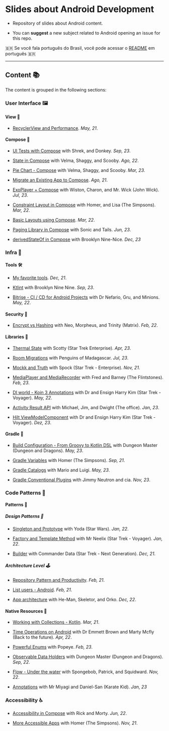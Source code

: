 # Slides about Android Development

- Repository of slides about Android content.

- You can **suggest** a new subject related to Android opening an issue for this repo.

 🇧🇷 Se você fala português do Brasil, você pode acessar o [README](README_pt-br.md) em português 🇧🇷

---

## Content 📚

The content is grouped in the following sections:

### User Interface 🖼️

#### View 🌟

- [RecyclerView and Performance](https://jamboard.google.com/d/1mjENz8hBH8C98u5Lz06GO4u1Ty13Mhr6MizVrr0WOEA/edit?usp=share_link). *May, 21*.

#### Compose 🤩

- [UI Tests with Compose](https://docs.google.com/presentation/d/14aWCAt0zquCZSQOotnayUIaQ8xXFnHO0SEhzFb_FipY/edit?usp=share_link) with Shrek, and Donkey. *Sep, 23*.

- [State in Compose](https://docs.google.com/presentation/d/1I0v9jJH3ubpS3RDosKA2IJQbhQAXZg9v1lPl4_pAr_Q/edit?usp=share_link) with Velma, Shaggy, and Scooby. *Ago, 22*.

- [Pie Chart - Compose](https://docs.google.com/presentation/d/13G8vpOUqeSwZLrFae0DeyfLucHZQRH9QqvZNOfcLwQM/edit?usp=share_link) with Velma, Shaggy, and Scooby. *Mar, 23*.

- [Migrate an Existing App to Compose](https://jamboard.google.com/d/1qj0Va2wpT2TtWoJVDlvtTtOeJ8oCSznaJ7CWdMmJaSQ/edit?usp=share_link). *Ago, 21*.

- [ExoPlayer + Compose](https://docs.google.com/presentation/d/12zpWhriXG4Y7y-SYsJYi2jmvs2PfOmw7uPbhjwWAexI/edit?usp=share_link) with Wiston, Charon, and Mr. Wick (John Wick). *Jul, 23*.

- [Constraint Layout in Compose](https://docs.google.com/presentation/d/1pjZgfBYtNLSI1d4kWWXnH3cayArsy_fLXB1kKcy6fWI/edit?usp=share_link) with Homer, and Lisa (The Simpsons). *Mar, 22*.

- [Basic Layouts using Compose](https://docs.google.com/presentation/d/1Lngv4uyb8SP5j6l1WfpSNK-896qapD1cRZi9HJZRmxw/edit?usp=share_link). *Mar, 22*.

- [Paging Library in Compose](https://docs.google.com/presentation/d/1X6s1qgUuse8sgCODfZv6sDJtJXmEWOB-xig80B_aXH0/edit?usp=share_link) with Sonic and Tails. *Jun, 23*.

- [derivedStateOf in Compose](https://docs.google.com/presentation/d/1tU9S8MuaOM9jxyo8ZVodlub6F7mQnt2-jpvtNB78-ME/edit?usp=sharing) with Brooklyn Nine-Nice. *Dec, 23*

### Infra 📐

#### Tools 🛠️

- [My favorite tools](https://docs.google.com/presentation/d/1TMbNXGi3pa2l3dtEhFClwJb1uCqSZxovFSAhSlp-FkY/edit?usp=share_link). *Dec, 21*.

- [Ktlint](https://docs.google.com/presentation/d/1-LU5la1Calc4u0ki8v8PLti54HtHM03S6-MPX3RyyQc/edit?usp=share_link) with Brooklyn Nine Nine. *Sep, 23*.

- [Bitrise - CI / CD for Android Projects](https://docs.google.com/presentation/d/1r7fbqPcwh5FFjLXlXPRRajNxf_HOkAevMUyhUFeEoOQ/edit?usp=share_link) with Dr Nefario, Gru, and Minions. *May, 22*.

#### Security 🔐

- [Encrypt vs Hashing](https://docs.google.com/presentation/d/18C7JpU7OPw0mkd_PhSB1g13jEDepdHcx0Z_EQpafv7Q/edit?usp=share_link) with Neo, Morpheus, and Trinity (Matrix). *Feb, 22*.

#### Libraries 📖

- [Thermal State](https://docs.google.com/presentation/d/1qV9Pmxm3jmz4v3_lQpMSYhzk4q7pXlOkQkl1eabSQvo/edit?usp=share_link) with Scotty (Star Trek Enterprise). *Apr, 23*.

- [Room Migrations](https://docs.google.com/presentation/d/1aik2CJ6bmvAkMDW4EqpopUyoswgEmf3q0EIoUv6yuWs/edit?usp=share_link) with Penguins of Madagascar. *Jul, 23*.

- [Mockk and Truth](https://docs.google.com/presentation/d/1HtE9Tu0FIxETz-a4ihVgAgsxFt9U8-OJe33MmxkFvvE/edit?usp=share_link) with Spock (Star Trek - Enterprise). *Nov, 21*.

- [MediaPlayer and MediaRecorder](https://docs.google.com/presentation/d/1IpUAeRg1NaRmvyr-NSW1jWe1dVfM1rjwmecINBe2xvA/edit?usp=share_link) with Fred and Barney (The Flintstones). *Feb, 23*.

- [DI world - Koin 3 Annotations](https://docs.google.com/presentation/d/1N42rWSxMnc1LX5gk17sJi1_NY-R7bNxAMcTY8_afr54/edit?usp=share_link) with Dr and Ensign Harry Kim (Star Trek - Voyager). *May, 22*.

- [Activity Result API](https://docs.google.com/presentation/d/1Q6nHSaJuat2NeeGGm71UyXG_TjidFZMrW6eh0ggz8E0/edit?usp=share_link) with Michael, Jim, and Dwight (The office). *Jan, 23*.

- [Hilt ViewModelComponent](https://docs.google.com/presentation/d/1_03YGpXuoYW-GUjrlgqNsGg7Pb_K1xDUaOx39lNzdMM/edit?usp=sharing) with Dr and Ensign Harry Kim (Star Trek - Voyager). *Dez, 23*.

#### Gradle 🐘

- [Build Configuration - From Groovy to Kotlin DSL](https://docs.google.com/presentation/d/1-JsNk0RaLG5py_Tvv11PVCyTrxs3XN-0i7jtlbw5G4U/edit?usp=share_link) with Dungeon Master (Dungeon and Dragons). *May, 23*.

- [Gradle Variables](https://docs.google.com/presentation/d/1tWFc_F4gPHUTKX7MXKGHcQ6b5chPRn7sVzYhnu2sIQE/edit?usp=share_link) with Homer (The Simpsons). *Sep, 21*.

- [Gradle Catalogs](https://docs.google.com/presentation/d/1yXN6_XYsbl60OsQV4FsE-vWKyHDhZfVcxPX4bkgD7sU/edit?usp=share_link) with Mario and Luigi. *May, 23*.

- [Gradle Conventional Plugins](https://docs.google.com/presentation/d/1hmRuo6SSu6WTIlo1yHd7c9iSAh26xDE6sjHsuLSeehY/edit?usp=sharing) with Jimmy Neutron and cia. *Nov, 23*.

### Code Patterns 📝

#### Patterns 🔗

##### Design Patterns 📏

- [Singleton and Prototype](https://docs.google.com/presentation/d/1fonULsnijGLmNH9_GKBwiTsbVIiiqEpMltYgQAvXiys/edit?usp=share_link) with Yoda (Star Wars). *Jan, 22*.

- [Factory and Template Method](https://docs.google.com/presentation/d/12JfbVVKEm6i5Z8DPp1xui6q_eF4TuCg9DsJXsGM2PvU/edit?usp=share_link) with Mr Neelix (Star Trek - Voyager). *Jan, 22*.

- [Builder](https://docs.google.com/presentation/d/1f0jbshpOHK1576o08HsZBxJXjwdi03j_KS80L7KP6t4/edit?usp=share_link) with Commander Data (Star Trek - Next Generation). *Dec, 21*.

##### Architecture Level 🕹️

- [Repository Pattern and Productivity](https://jamboard.google.com/d/1xYkPDpskY4yOI9VfxNsu4VED-31-PKqg8jk2R2uxLEQ/edit?usp=share_link). *Feb, 21*.

- [List users - Android](https://jamboard.google.com/d/1Pf6sXdyOSD_3Xnc6ej4iJirfK2dVtANO0umvzzo29yk/edit?usp=share_link). *Feb, 21*.

- [App architecture](https://docs.google.com/presentation/d/14QSuaO_ooxUKgknQY25GEvDIAsQ1GAqd-a5cfQti3BI/edit?usp=share_link) with He-Man, Skeletor, and Orko. *Dec, 22*.

#### Native Resources 🏁

- [Working with Collections - Kotlin](https://jamboard.google.com/d/1QXc0G4vXbFwQxip5UMOSzl8V6wBzVZZ5VGqXRdOGTqs/edit?usp=share_link). *Mar, 21*.

- [Time Operations on Android](https://docs.google.com/presentation/d/1pSRU17y2owjQez2qocSCWonARDlVSFzlopxvq-uDfcI/edit?usp=share_link) with Dr Emmett Brown and Marty Mcfly (Back to the future). *Apr, 22*.

- [Powerful Enums](https://docs.google.com/presentation/d/1So9cyXFQYxPbwMafoPUNMbSS8B3JxgexDwWFFdDIJac/edit?usp=share_link) with Popeye. *Feb, 23*.

- [Observable Data Holders](https://docs.google.com/presentation/d/1jJ7fIfCQ2l5JFQ0U9H0GEO46zWg4_3PUn8wzE6Ei02Y/edit?usp=sharing) with Dungeon Master (Dungeon and Dragons). *Sep, 22*.

- [Flow - Under the water](https://docs.google.com/presentation/d/14VLDmulVsSZH8abnzTA1rM8HCo0dFo5W5PLBC-t-WII/edit?usp=share_link) with Spongebob, Patrick, and Squidward. *Nov, 22*.

- [Annotations](https://docs.google.com/presentation/d/1KLNyLW3CORHDHhk6MdehKY1dQ03rHdh6orVryBZ8etA/edit?usp=share_link) with Mr Miyagi and Daniel-San (Karate Kid). *Jan, 23*

### Accessibility ♿️

- [Accessibility in Compose](https://docs.google.com/presentation/d/1mBwUk92Lysz5utNgvMoYJPvp6Xl1b5ssYVR6j_xuqUc/edit?usp=share_link) with Rick and Morty. *Jun, 22*.

- [More Accessible Apps](https://docs.google.com/presentation/d/198BQUaxMTh9HCSG6l8FrqteCCGYifPmNt6n8d-U3y1Y/edit?usp=share_link) with Homer (The Simpsons). *Nov, 21*.
